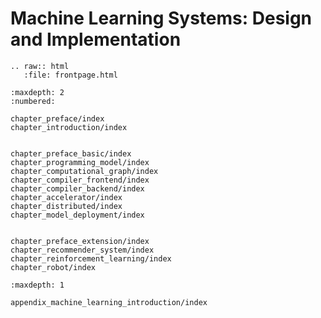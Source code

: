 Machine Learning Systems: Design and Implementation
=========================

```eval_rst
.. raw:: html
   :file: frontpage.html
```

```toc
:maxdepth: 2
:numbered:

chapter_preface/index
chapter_introduction/index


chapter_preface_basic/index
chapter_programming_model/index
chapter_computational_graph/index
chapter_compiler_frontend/index
chapter_compiler_backend/index
chapter_accelerator/index
chapter_distributed/index
chapter_model_deployment/index


chapter_preface_extension/index
chapter_recommender_system/index
chapter_reinforcement_learning/index
chapter_robot/index
```

```toc
:maxdepth: 1

appendix_machine_learning_introduction/index
```
